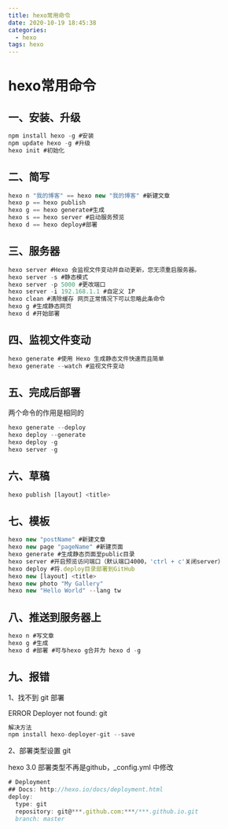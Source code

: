 ```yaml
---
title: hexo常用命令
date: 2020-10-19 18:45:38
categories:
  - hexo
tags: hexo
---
```


# hexo常用命令

<!-- more -->

## 一、安装、升级

```js
npm install hexo -g #安装  
npm update hexo -g #升级  
hexo init #初始化

```

## 二、简写

```js
hexo n "我的博客" == hexo new "我的博客" #新建文章
hexo p == hexo publish
hexo g == hexo generate#生成
hexo s == hexo server #启动服务预览
hexo d == hexo deploy#部署

```
## 三、服务器

```js
hexo server #Hexo 会监视文件变动并自动更新，您无须重启服务器。
hexo server -s #静态模式
hexo server -p 5000 #更改端口
hexo server -i 192.168.1.1 #自定义 IP
hexo clean #清除缓存 网页正常情况下可以忽略此条命令
hexo g #生成静态网页
hexo d #开始部署

```
## 四、监视文件变动

```js
hexo generate #使用 Hexo 生成静态文件快速而且简单
hexo generate --watch #监视文件变动

```
## 五、完成后部署

两个命令的作用是相同的

```js
hexo generate --deploy
hexo deploy --generate
hexo deploy -g
hexo server -g

```
## 六、草稿

```js
hexo publish [layout] <title>

```
## 七、模板

```js
hexo new "postName" #新建文章
hexo new page "pageName" #新建页面
hexo generate #生成静态页面至public目录
hexo server #开启预览访问端口（默认端口4000，'ctrl + c'关闭server）
hexo deploy #将.deploy目录部署到GitHub
hexo new [layout] <title>
hexo new photo "My Gallery"
hexo new "Hello World" --lang tw

```
## 八、推送到服务器上

```js
hexo n #写文章
hexo g #生成
hexo d #部署 #可与hexo g合并为 hexo d -g

```
## 九、报错

1、找不到 git 部署

ERROR Deployer not found: git

```js
解决方法
npm install hexo-deployer-git --save

```

2、部署类型设置 git

hexo 3.0 部署类型不再是github，_config.yml 中修改

```js
# Deployment
## Docs: http://hexo.io/docs/deployment.html
deploy:
  type: git
  repository: git@***.github.com:***/***.github.io.git
  branch: master


```
